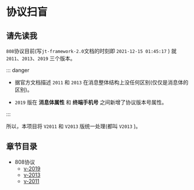 # 协议扫盲

## 请先读我

`808`协议目前(写`jt-framework-2.0`文档的时刻即 `2021-12-15 01:45:17` ) 就 `2011`、`2013`、`2019` 三个版本。

::: danger

- 据官方文档描述 `2011` 和 `2013` 在消息整体结构上没任何区别(仅仅是消息体的区别)。

- `2019` 版在 **消息体属性** 和 **终端手机号** 之间新增了协议版本号属性。

:::

所以，本项目将 `V2011` 和 `V2013` 版统一处理(都叫 `V2013` )。

## 章节目录

- 808协议
    - [v-2019](./808/v2019.md)
    - [v-2013](./808/v2013.md)
    - [v-2011](./808/v2011.md)
